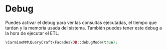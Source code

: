 # Debug

Puedes activar el debug para ver las consultas ejecutadas, el tiempo que tardan y la memoria usada del sistema.
También puedes tener este debug a la hora de ejecutar el ETL.

```php
\CarmineMM\QueryCraft\Facades\DB::debugMode(true);
```
